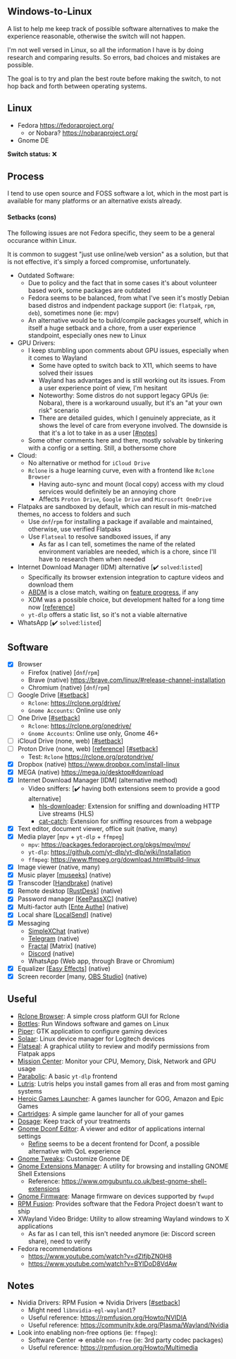 ## Windows-to-Linux
A list to help me keep track of possible software alternatives to make the experience reasonable, otherwise the switch will not happen.

I'm not well versed in Linux, so all the information I have is by doing research and comparing results. So errors, bad choices and mistakes are possible.

The goal is to try and plan the best route before making the switch, to not hop back and forth between operating systems.

## Linux
- Fedora https://fedoraproject.org/
  - or Nobara? https://nobaraproject.org/
- Gnome DE

**Switch status:** ❌

## Process
I tend to use open source and FOSS software a lot, which in the most part is available for many platforms or an alternative exists already.

#### Setbacks (cons)
The following issues are not Fedora specific, they seem to be a general occurance within Linux.

It is common to suggest "just use online/web version" as a solution, but that is not effective, it's simply a forced compromise, unfortunately.

- Outdated Software:
  - Due to policy and the fact that in some cases it's about volunteer based work, some packages are outdated
  - Fedora seems to be balanced, from what I've seen it's mostly Debian based distros and indpendent package support (ie: `flatpak`, `rpm`, `deb`), sometimes none (ie: mpv)
  - An alternative would be to build/compile packages yourself, which in itself a huge setback and a chore, from a user experience standpoint, especially ones new to Linux
- GPU Drivers:
  - I keep stumbling upon comments about GPU issues, especially when it comes to Wayland
    - Some have opted to switch back to X11, which seems to have solved their issues
    - Wayland has advantages and is still working out its issues. From a user experience point of view, I'm hesitant
    - Noteworthy: Some distros do not support legacy GPUs (ie: Nobara), there is a workaround usually, but it's an "at your own risk" scenario
    - There are detailed guides, which I genuinely appreciate, as it shows the level of care from everyone involved. The downside is that it's a lot to take in as a user [[#notes](#notes)]
  - Some other comments here and there, mostly solvable by tinkering with a config or a setting. Still, a bothersome chore
- Cloud:
  - No alternative or method for `iCloud Drive`
  - `Rclone` is a huge learning curve, even with a frontend like `Rclone Browser`
    - Having auto-sync and mount (local copy) access with my cloud services would definitely be an annoying chore
    - Affects `Proton Drive`, `Google Drive` and `Microsoft OneDrive`
- Flatpaks are sandboxed by default, which can result in mis-matched themes, no access to folders and such
  - Use `dnf`/`rpm` for installing a package if available and maintained, otherwise, use verified Flatpaks
  - Use `Flatseal` to resolve sandboxed issues, if any
    - As far as I can tell, sometimes the name of the related environment variables are needed, which is a chore, since I'll have to research them when needed
- Internet Download Manager (IDM) alternative [✔️ `solved`:`listed`]
  - Specifically its browser extension integration to capture videos and download them
  - [ABDM](https://github.com/amir1376/ab-download-manager) is a close match, waiting on [feature progress](https://github.com/amir1376/ab-download-manager/issues/9), if any
  - XDM was a possible choice, but development halted for a long time now [[reference](https://github.com/subhra74/xdm/discussions/768#discussioncomment-10842375)]
  - `yt-dlp` offers a static list, so it's not a viable alternative
- WhatsApp [✔️ `solved`:`listed`]

## Software
- [x] Browser
  - Firefox (native) [`dnf`/`rpm`]
  - Brave (native) https://brave.com/linux/#release-channel-installation
  - Chromium (native) [`dnf`/`rpm`]
- [ ] Google Drive [[#setback](#setbacks-cons)]
  - `Rclone`: https://rclone.org/drive/
  - `Gnome Accounts`: Online use only
- [ ] One Drive [[#setback](#setbacks-cons)]
  - `Rclone`: https://rclone.org/onedrive/
  - `Gnome Accounts`: Online use only, Gnome 46+
- [ ] iCloud Drive (none, web) [[#setback](#setbacks-cons)]
- [ ] Proton Drive (none, web) [[reference](https://www.reddit.com/r/ProtonDrive/comments/1e34coe/discussion_thread_for_proton_drive_on_linux_lets/)] [[#setback](#setbacks-cons)]
  - Test: `Rclone` https://rclone.org/protondrive/
- [x] Dropbox (native) https://www.dropbox.com/install-linux
- [x] MEGA (native) https://mega.io/desktop#download
- [x] Internet Download Manager [IDM] (alternative method)
  - Video sniffers: [✔️ having both extensions seem to provide a good alternative]
    - [hls-downloader](https://github.com/puemos/hls-downloader): Extension for sniffing and downloading HTTP Live streams (HLS)
    - [cat-catch](https://github.com/xifangczy/cat-catch): Extension for sniffing resources from a webpage
- [x] Text editor, document viewer, office suit (native, many)
- [x] Media player [`mpv` + `yt-dlp` + `ffmpeg`]
  - `mpv`: https://packages.fedoraproject.org/pkgs/mpv/mpv/
  - `yt-dlp`: https://github.com/yt-dlp/yt-dlp/wiki/Installation
  - `ffmpeg`: https://www.ffmpeg.org/download.html#build-linux
- [x] Image viewer (native, many)
- [x] Music player [[museeks](https://github.com/martpie/museeks)] (native)
- [x] Transcoder [[Handbrake](https://github.com/HandBrake/HandBrake)] (native)
- [x] Remote desktop [[RustDesk](https://github.com/rustdesk/rustdesk)] (native)
- [x] Password manager [[KeePassXC](https://github.com/keepassxreboot/keepassxc)] (native)
- [x] Multi-factor auth [[Ente Authe](https://github.com/ente-io/ente#ente-auth)] (native)
- [x] Local share [[LocalSend](https://github.com/localsend/localsend)] (native)
- [x] Messaging
  - [SimpleXChat](https://github.com/simplex-chat/simplex-chat) (native)
  - [Telegram](https://flathub.org/apps/org.telegram.desktop) (native)
  - [Fractal](https://gitlab.gnome.org/World/fractal) [Matrix] (native)
  - [Discord](https://flathub.org/apps/com.discordapp.Discord) (native)
  - WhatsApp (Web app, through Brave or Chromium)
- [x] Equalizer [[Easy Effects](https://github.com/wwmm/easyeffects)] (native)
- [x] Screen recorder [many, [OBS Studio](https://flathub.org/apps/com.obsproject.Studio)] (native)

## Useful
- [Rclone Browser](https://github.com/kapitainsky/RcloneBrowser): A simple cross platform GUI for Rclone
- [Bottles](https://github.com/bottlesdevs/Bottles): Run Windows software and games on Linux
- [Piper](https://github.com/libratbag/piper): GTK application to configure gaming devices
- [Solaar](https://github.com/pwr-Solaar/Solaar): Linux device manager for Logitech devices
- [Flatseal](https://flathub.org/apps/com.github.tchx84.Flatseal): A graphical utility to review and modify permissions from Flatpak apps
- [Mission Center](https://flathub.org/apps/io.missioncenter.MissionCenter): Monitor your CPU, Memory, Disk, Network and GPU usage
- [Parabolic](https://flathub.org/apps/org.nickvision.tubeconverter): A basic `yt-dlp` frontend
- [Lutris](https://flathub.org/apps/net.lutris.Lutris): Lutris helps you install games from all eras and from most gaming systems
- [Heroic Games Launcher](https://github.com/Heroic-Games-Launcher/HeroicGamesLauncher): A games launcher for GOG, Amazon and Epic Games
- [Cartridges](https://flathub.org/apps/page.kramo.Cartridges): A simple game launcher for all of your games
- [Dosage](https://flathub.org/apps/io.github.diegopvlk.Dosage): Keep track of your treatments
- [Gnome Dconf Editor](https://wiki.gnome.org/Apps(2f)DconfEditor.html): A viewer and editor of applications internal settings
  - [Refine](https://flathub.org/apps/page.tesk.Refine) seems to be a decent frontend for Dconf, a possible alternative with QoL experience
- [Gnome Tweaks](https://gitlab.gnome.org/GNOME/gnome-tweaks): Customize Gnome DE
- [Gnome Extensions Manager](https://flathub.org/apps/com.mattjakeman.ExtensionManager): A utility for browsing and installing GNOME Shell Extensions
  - Reference: https://www.omgubuntu.co.uk/best-gnome-shell-extensions
- [Gnome Firmware](https://gitlab.gnome.org/World/gnome-firmware): Manage firmware on devices supported by `fwupd`
- [RPM Fusion](https://rpmfusion.org/): Provides software that the Fedora Project doesn't want to ship
- XWayland Video Bridge: Utility to allow streaming Wayland windows to X applications
  - As far as I can tell, this isn't needed anymore (ie: Discord screen share), need to verify
- Fedora recommendations
  - https://www.youtube.com/watch?v=dZIfjbZN0H8
  - https://www.youtube.com/watch?v=BYIDoD8VdAw

## Notes
- Nvidia Drivers: RPM Fusion => Nvidia Drivers [[#setback](#setbacks-cons)]
  - Might need `libnvidia-egl-wayland1`?
  - Useful reference: https://rpmfusion.org/Howto/NVIDIA
  - Useful reference: https://community.kde.org/Plasma/Wayland/Nvidia
- Look into enabling non-free options (ie: `ffmpeg`):
  - Software Center => enable `non-free` (ie: 3rd party codec packages)
  - Useful reference: https://rpmfusion.org/Howto/Multimedia
